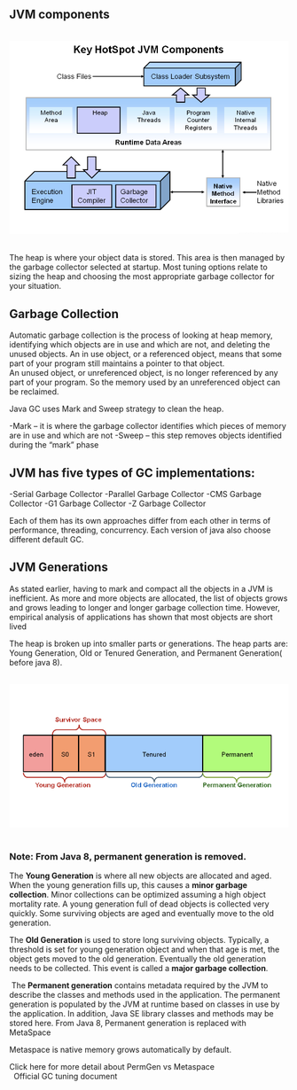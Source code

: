 ## JVM components

<br>
<div align="center">
    <img src="https://github.com/shenkaidong/Core-Java-Basic/blob/master/note/java/14%20-%20JVM%20-%20Garbage%20Collector/pic/Assignment_14_1.png">
</div>
<br>

The heap is where your object data is stored. This area is then managed by the garbage collector selected at startup. Most tuning options relate to sizing the heap and choosing the most appropriate garbage collector for your situation.  

## Garbage Collection
Automatic garbage collection is the process of looking at heap memory, identifying which objects are in use and which are not, and deleting the unused objects. An in use object, or a referenced object, means that some part of your program still maintains a pointer to that object.  
An unused object, or unreferenced object, is no longer referenced by any part of your program. So the memory used by an unreferenced object can be reclaimed.  

Java GC uses Mark and Sweep strategy to clean the heap.  

-Mark – it is where the garbage collector identifies which pieces of memory are in use and which are not
-Sweep – this step removes objects identified during the “mark” phase

## JVM has five types of GC implementations:
-Serial Garbage Collector
-Parallel Garbage Collector
-CMS Garbage Collector
-G1 Garbage Collector
-Z Garbage Collector  

Each of them has its own approaches differ from each other in terms of performance, threading, concurrency. Each version of java also choose different default GC.  

## JVM Generations  

As stated earlier, having to mark and compact all the objects in a JVM is inefficient. As more and more objects are allocated, the list of objects grows and grows leading to longer and longer garbage collection time. However, empirical analysis of applications has shown that most objects are short lived  

The heap is broken up into smaller parts or generations. The heap parts are: Young Generation, Old or Tenured Generation, and Permanent Generation( before java 8).  


<br>
<div align="center">
    <img src="https://github.com/shenkaidong/Core-Java-Basic/blob/master/note/java/14%20-%20JVM%20-%20Garbage%20Collector/pic/Assignment_14_2.png">
</div>
<br>

### Note: From Java 8, permanent generation is removed.  

The **Young Generation** is where all new objects are allocated and aged. 
When the young generation fills up, this causes a **minor garbage collection**. 
Minor collections can be optimized assuming a high object mortality rate. 
A young generation full of dead objects is collected very quickly. 
Some surviving objects are aged and eventually move to the old generation.  


The **Old Generation** is used to store long surviving objects. 
Typically, a threshold is set for young generation object and when that age is met, the object gets moved to the old generation. 
Eventually the old generation needs to be collected. This event is called a **major garbage collection**.

 The **Permanent generation** contains metadata required by the JVM to describe the classes and methods used in the application. 
 The permanent generation is populated by the JVM at runtime based on classes in use by the application. 
 In addition, Java SE library classes and methods may be stored here. From Java 8, Permanent generation is replaced with MetaSpace  

Metaspace is native memory grows automatically by default.  

Click here for more detail about PermGen vs Metaspace  
 
Official GC tuning document  

